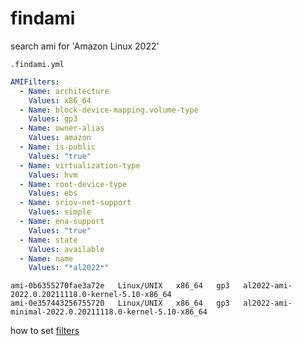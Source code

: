 # findami



search ami for 'Amazon Linux 2022'

`.findami.yml`
```yaml
AMIFilters:
  - Name: architecture
    Values: x86_64
  - Name: block-device-mapping.volume-type
    Values: gp3
  - Name: owner-alias
    Values: amazon
  - Name: is-public
    Values: "true"
  - Name: virtualization-type
    Values: hvm
  - Name: root-device-type
    Values: ebs
  - Name: sriov-net-support
    Values: simple
  - Name: ena-support
    Values: "true"
  - Name: state
    Values: available
  - Name: name
    Values: "*al2022*"
```

```
ami-0b6355270fae3a72e   Linux/UNIX   x86_64   gp3   al2022-ami-2022.0.20211118.0-kernel-5.10-x86_64
ami-0e357443256755720   Linux/UNIX   x86_64   gp3   al2022-ami-minimal-2022.0.20211118.0-kernel-5.10-x86_64
```


how to set [filters](https://docs.aws.amazon.com/cli/latest/reference/ec2/describe-images.html)
